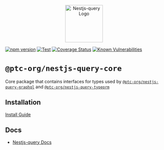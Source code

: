 <p align="center">
  <a href="https://tripss.github.io/nestjs-query" target="blank"><img src="https://tripss.github.io/nestjs-query/img/logo.svg" width="120" alt="Nestjs-query Logo" /></a>
</p>

[![npm version](https://img.shields.io/npm/v/@ptc-org/nestjs-query-core.svg)](https://www.npmjs.org/package/@ptc-org/nestjs-query-core)
[![Test](https://github.com/tripss/nestjs-query/workflows/Test/badge.svg?branch=master)](https://github.com/tripss/nestjs-query/actions?query=workflow%3ATest+and+branch%3Amaster+)
[![Coverage Status](https://coveralls.io/repos/github/tripss/nestjs-query/badge.svg?branch=master)](https://coveralls.io/github/tripss/nestjs-query?branch=master)
[![Known Vulnerabilities](https://snyk.io/test/github/tripss/nestjs-query/badge.svg?targetFile=packages/core/package.json)](https://snyk.io/test/github/tripss/nestjs-query?targetFile=packages/core/package.json)

# `@ptc-org/nestjs-query-core`

Core package that contains interfaces for types used by [`@ptc-org/nestjs-query-graphql`](../query-graphql)
and [`@ptc-org/nestjs-query-typeorm`](../query-typeorm)

## Installation

[Install Guide](https://tripss.github.io/nestjs-query/docs/introduction/install)

## Docs

* [Nestjs-query Docs](https://tripss.github.io/nestjs-query/docs/introduction/getting-started)

